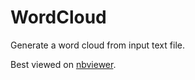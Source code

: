 # WordCloud
Generate a word cloud from input text file.

Best viewed on [nbviewer](https://nbviewer.jupyter.org/github/AbdullahK047/WordCloud/tree/master/).
